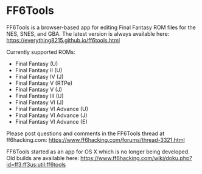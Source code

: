 # FF6Tools

FF6Tools is a browser-based app for editing Final Fantasy ROM files for the NES, SNES, and GBA. The latest version is always available here:
https://everything8215.github.io/ff6tools.html

Currently supported ROMs:

- Final Fantasy (U)
- Final Fantasy II (U)
- Final Fantasy IV (J)
- Final Fantasy V (RTPe)
- Final Fantasy V (J)
- Final Fantasy III (U)
- Final Fantasy VI (J)
- Final Fantasy VI Advance (U)
- Final Fantasy VI Advance (J)
- Final Fantasy VI Advance (E)

Please post questions and comments in the FF6Tools thread at ff6hacking.com:
https://www.ff6hacking.com/forums/thread-3321.html

FF6Tools started as an app for OS X which is no longer being developed. Old builds are available here:
https://www.ff6hacking.com/wiki/doku.php?id=ff3:ff3us:util:ff6tools
